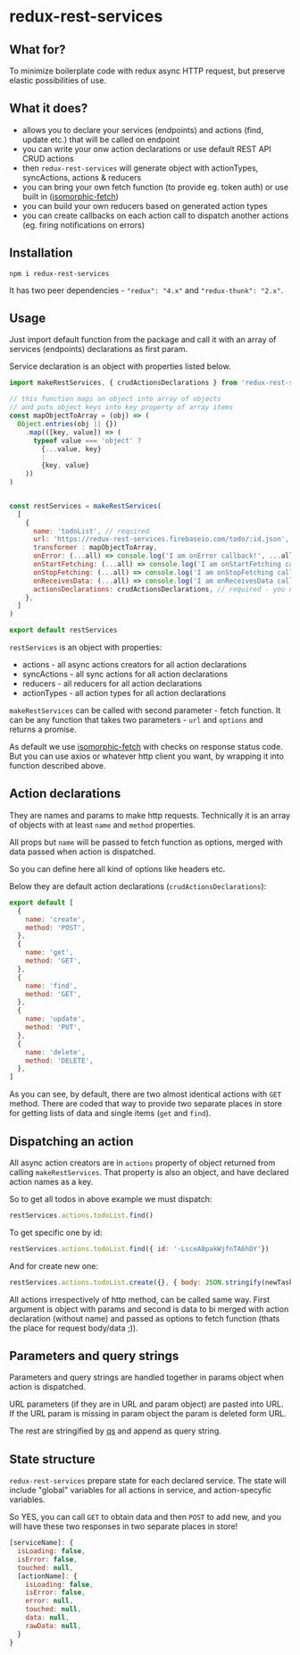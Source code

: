 # redux-rest-services

## What for?

To minimize boilerplate code with redux async HTTP request, but preserve elastic possibilities of use.

## What it does?

- allows you to declare your services (endpoints) and actions (find, update etc.) that will be called on endpoint
- you can write your onw action declarations or use default REST API CRUD actions
- then `redux-rest-services` will generate object with actionTypes, syncActions, actions & reducers
- you can bring your own fetch function (to provide eg. token auth) or use built in ([isomorphic-fetch](https://github.com/matthew-andrews/isomorphic-fetch))
- you can build your own reducers based on generated action types
- you can create callbacks on each action call to dispatch another actions (eg. firing notifications on errors)

## Installation

`npm i redux-rest-services`

It has two peer dependencies - `"redux": "4.x"` and  `"redux-thunk": "2.x"`.

## Usage

Just import default function from the package and call it with an array of services (endpoints) declarations as first param.

Service declaration is an object with properties listed below.

```js
import makeRestServices, { crudActionsDeclarations } from 'redux-rest-services'

// this function maps an object into array of objects
// and puts object keys into key property of array items
const mapObjectToArray = (obj) => (
  Object.entries(obj || {})
    .map(([key, value]) => (
      typeof value === 'object' ?
        {...value, key}
        :
        {key, value}
    ))
)


const restServices = makeRestServices(
  [
    {
      name: 'todoList', // required
      url: 'https://redux-rest-services.firebaseio.com/todo/:id.json',  // required - can contain URL params
      transformer : mapObjectToArray,  
      onError: (...all) => console.log('I am onError callback!', ...all), // optional
      onStartFetching: (...all) => console.log('I am onStartFetching callback!', ...all), // optional
      onStopFetching: (...all) => console.log('I am onStopFetching callback!', ...all), // optional
      onReceivesData: (...all) => console.log('I am onReceivesData callback!', ...all), // optional
      actionsDeclarations: crudActionsDeclarations, // required - you need to import it or decare own
    },
  ]
)

export default restServices
```

`restServices` is an object with properties:

- actions - all async actions creators for all action declarations
- syncActions - all sync actions for all action declarations
- reducers - all reducers for all action declarations
- actionTypes - all action types for all action declarations

`makeRestServices` can be called with second parameter - fetch function. It can be any function that takes two parameters - `url` and `options` and returns a promise.

As default we use [isomorphic-fetch](https://github.com/matthew-andrews/isomorphic-fetch) with checks on response status code. But you can use axios or whatever http client you want, by wrapping it into function described above.

## Action declarations

They are names and params to make http requests. Technically it is an array of objects with at least `name` and `method` properties.

All props but `name` will be passed to fetch function as options, merged with data passed when action is dispatched.

So you can define here all kind of options like headers etc.

Below they are default action declarations (`crudActionsDeclarations`):

```js
export default [
  {
    name: 'create',
    method: 'POST',
  },
  {
    name: 'get',
    method: 'GET',
  },
  {
    name: 'find',
    method: 'GET',
  },
  {
    name: 'update',
    method: 'PUT',
  },
  {
    name: 'delete',
    method: 'DELETE',
  },
]
```

As you can see, by default, there are two almost identical actions with `GET` method. There are coded that way to provide two separate places in store for getting lists of data and single items (`get` and `find`).

## Dispatching an action

All async action creators are in `actions` property of object returned from calling `makeRestServices`.
That property is also an object, and have declared action names as a key.

So to get all todos in above example we must dispatch:

```js
restServices.actions.todoList.find()
```

To get specific one by id:

```js
restServices.actions.todoList.find({ id: '-LsceA0pakWjfnTA6hDY'})
```

And for create new one:

```js
restServices.actions.todoList.create({}, { body: JSON.stringify(newTaskText) })
```

All actions irrespectively of http method, can be called same way. First argument is object with params and second is data to bi merged with action declaration (without name) and passed as options to fetch function (thats the place for request body/data ;)).

## Parameters and query strings

Parameters and query strings are handled together in params object when action is dispatched.

URL parameters (if they are in URL and param object) are pasted into URL. If the URL param is missing in param object the param is deleted form URL.

The rest are stringified by [qs](https://github.com/ljharb/qs) and append as query string.

## State structure

`redux-rest-services` prepare state for each declared service. The state will include "global" variables for all actions in service, and action-specyfic variables.

So YES, you can call `GET` to obtain data and then `POST` to add new, and you will have these two responses in two separate places in store!

```js
[serviceName]: {
  isLoading: false,
  isError: false,
  touched: null,
  [actionName]: {
    isLoading: false,
    isError: false,
    error: null,
    touched: null,
    data: null,
    rawData: null,
  }
}
```
